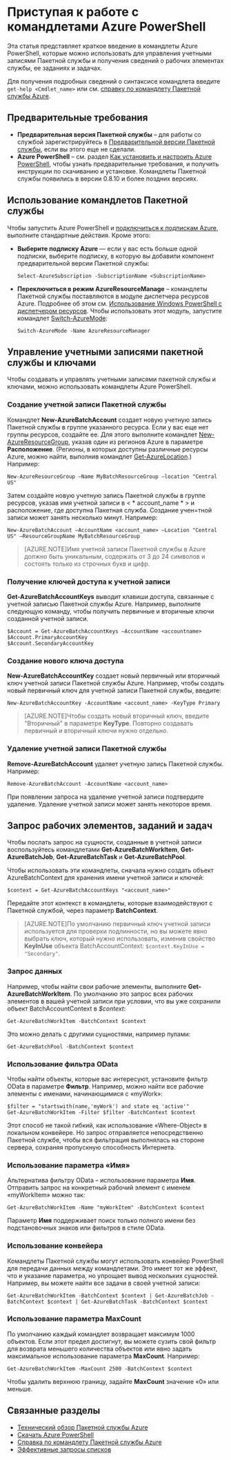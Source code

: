 <properties
   pageTitle="Приступая к работе с командлетами PowerShell Пакетной службы Azure | Microsoft Azure"
   description="Предоставляет командлеты Azure PowerShell, используемые для управления Пакетной службой Azure"
   services="batch"
   documentationCenter=""
   authors="dlepow"
   manager="timlt"
   editor=""/>

<tags
   ms.service="batch"
   ms.devlang="NA"
   ms.topic="get-started-article"
   ms.tgt_pltfrm="powershell"
   ms.workload="big-compute"
   ms.date="05/29/2015"
   ms.author="danlep"/>

# Приступая к работе с командлетами Azure PowerShell
Эта статья представляет краткое введение в командлеты Azure PowerShell, которые можно использовать для управления учетными записями Пакетной службы и получения сведений о рабочих элементах службы, ее заданиях и задачах.

Для получения подробных сведений о синтаксисе командлета введите `get-help <Cmdlet_name>` или см. [справку по командлету Пакетной службы Azure](https://msdn.microsoft.com/library/azure/mt125957.aspx).


## Предварительные требования

* **Предварительная версия Пакетной службы** – для работы со службой зарегистрируйтесь в [Предварительной версии Пакетной службы](https://account.windowsazure.com/PreviewFeatures), если вы этого еще не сделали.
* **Azure PowerShell** – см. раздел [Как установить и настроить Azure PowerShell](../powershell-install-configure.md), чтобы узнать предварительные требования, и получить инструкции по скачиванию и установке. Командлеты Пакетной службы появились в версии 0.8.10 и более поздних версиях.

## Использование командлетов Пакетной службы

Чтобы запустить Azure PowerShell и [подключиться к подпискам Azure](../powershell-install-configure.md#Connect), выполните стандартные действия. Кроме этого:

* **Выберите подписку Azure** — если у вас есть больше одной подписки, выберите подписку, в которую вы добавили компонент предварительной версии Пакетной службы:

    ```
    Select-AzureSubscription -SubscriptionName <SubscriptionName>
    ```

* **Переключиться в режим AzureResourceManage** – командлеты Пакетной службы поставляются в модуле диспетчера ресурсов Azure. Подробнее об этом см. [Использование Windows PowerShell с диспетчером ресурсов](../powershell-azure-resource-manager.md). Чтобы использовать этот модуль, запустите командлет [Switch-AzureMode](https://msdn.microsoft.com/library/dn722470.aspx):

    ```
    Switch-AzureMode -Name AzureResourceManager
    ```

## Управление учетными записями пакетной службы и ключами

Чтобы создавать и управлять учетными записями пакетной службы и ключами, можно использовать командлеты Azure PowerShell.

### Создание учетной записи Пакетной службы

Командлет **New-AzureBatchAccount** создает новую учетную запись Пакетной службы в группе указанного ресурса. Если у вас еще нет группы ресурсов, создайте ее. Для этого выполните командлет [New-AzureResourceGroup](https://msdn.microsoft.com/library/dn654594.aspx), указав один из регионов Azure в параметре **Расположение**. (Регионы, в которых доступны различные ресурсы Azure, можно найти, выполнив командлет [Get-AzureLocation](https://msdn.microsoft.com/library/dn654582.aspx).) Например:

```
New-AzureResourceGroup –Name MyBatchResourceGroup –location "Central US"
```

Затем создайте новую учетную запись Пакетной службы в группе ресурсов, указав имя учетной записи в < * account_name * > и расположение, где доступна Пакетная служба. Создание учен=тной записи может занять несколько минут. Например:

```
New-AzureBatchAccount –AccountName <account_name> –Location "Central US" –ResourceGroupName MyBatchResourceGroup
```

> [AZURE.NOTE]Имя учетной записи Пакетной службы в Azure должно быть уникальным, содержать от 3 до 24 символов и состоять только из строчных букв и цифр.

### Получение ключей доступа к учетной записи
**Get-AzureBatchAccountKeys** выводит клавиши доступа, связанные с учетной записью Пакетной службы Azure. Например, выполните следующую команду, чтобы получить первичные и вторичные ключи созданной учетной записи.

```
$Account = Get-AzureBatchAccountKeys –AccountName <accountname>
$Account.PrimaryAccountKey
$Account.SecondaryAccountKey
```

### Создание нового ключа доступа
**New-AzureBatchAccountKey** создает новый первичный или вторичный ключ учетной записи Пакетной службы Azure. Например, чтобы создать новый первичный ключ для учетной записи Пакетной службы, введите:

```
New-AzureBatchAccountKey -AccountName <account_name> -KeyType Primary
```

> [AZURE.NOTE]Чтобы создать новый вторичный ключ, введите "Вторичный" в параметре **KeyType**. Повторно создавать первичный и вторичный ключи нужно отдельно.

### Удаление учетной записи Пакетной службы
**Remove-AzureBatchAccount** удаляет учетную запись Пакетной службы. Например:

```
Remove-AzureBatchAccount -AccountName <account_name>
```

При появлении запроса на удаление учетной записи подтвердите удаление. Удаление учетной записи может занять некоторое время.

## Запрос рабочих элементов, заданий и задач

Чтобы послать запрос на сущности, созданные в учетной записи воспользуйтесь командлетами **Get-AzureBatchWorkItem**, **Get-AzureBatchJob**, **Get-AzureBatchTask** и **Get-AzureBatchPool**.

Чтобы использовать эти командлеты, сначала нужно создать объект AzureBatchContext для хранения имени учетной записи и ключей:

```
$context = Get-AzureBatchAccountKeys "<account_name>"
```

Передайте этот контекст в командлеты, которые взаимодействуют с Пакетной службой, через параметр **BatchContext**.

> [AZURE.NOTE]По умолчанию первичный ключ учетной записи используется для проверки подлинности, но вы можете явно выбрать ключ, который нужно использовать, изменив свойство **KeyInUse** объекта BatchAccountContext: ```$context.KeyInUse = "Secondary"```.


### Запрос данных

Например, чтобы найти свои рабочие элементы, выполните **Get-AzureBatchWorkItem**. По умолчанию это запрос всех рабочих элементов в вашей учетной записи при условии, что вы уже сохранили объект BatchAccountContext в *$context*:

```
Get-AzureBatchWorkItem -BatchContext $context
```

Это можно делать с другими сущностями, например пулами:

```
Get-AzureBatchPool -BatchContext $context
```
### Использование фильтра OData

Чтобы найти объекты, которые вас интересуют, установите фильтр OData в параметре **Фильтр**. Например, можно найти все рабочие элементы с именами, начинающимися с «myWork»:

```
$filter = "startswith(name,'myWork') and state eq 'active'"
Get-AzureBatchWorkItem -Filter $filter -BatchContext $context
```

Этот способ не такой гибкий, как использование «Where-Object» в локальном конвейере. Но запрос отправляется непосредственно Пакетной службе, чтобы вся фильтрация выполнялась на стороне сервера, сохраняя пропускную способность Интернета.

### Использование параметра «Имя»

Альтернатива фильтру OData – использование параметра **Имя**. Отправить запрос на конкретный рабочий элемент с именем «myWorkItem» можно так:

```
Get-AzureBatchWorkItem -Name "myWorkItem" -BatchContext $context

```
Параметр **Имя** поддерживает поиск только полного имени без подстановочных знаков или фильтров в стиле OData.

### Использование конвейера

Командлеты Пакетной службы могут использовать конвейер PowerShell для передачи данных между командлетами. Это имеет тот же эффект, что и указание параметра, но упрощает вывод нескольких сущностей. Например, вы можете найти все задачи в своей учетной записи:

```
Get-AzureBatchWorkItem -BatchContext $context | Get-AzureBatchJob -BatchContext $context | Get-AzureBatchTask -BatchContext $context
```

### Использование параметра MaxCount

По умолчанию каждый командлет возвращает максимум 1000 объектов. Если этот предел достигнут, вы можете сузить свой фильтр для возврата меньшего количества объектов или явно задать максимальное использование параметра **MaxCount**. Например:

```
Get-AzureBatchWorkItem -MaxCount 2500 -BatchContext $context

```

Чтобы удалить верхнюю границу, задайте **MaxCount** значение «0» или меньше.

## Связанные разделы
* [Технический обзор Пакетной службы Azure](batch-technical-overview.md)
* [Скачать Azure PowerShell](http://go.microsoft.com/p/?linkid=9811175)
* [Справка по командлету Пакетной службы Azure](https://msdn.microsoft.com/library/azure/mt125957.aspx)
* [Эффективные запросы списков](batch-efficient-list-queries.md)

<!---HONumber=58_postMigration-->
